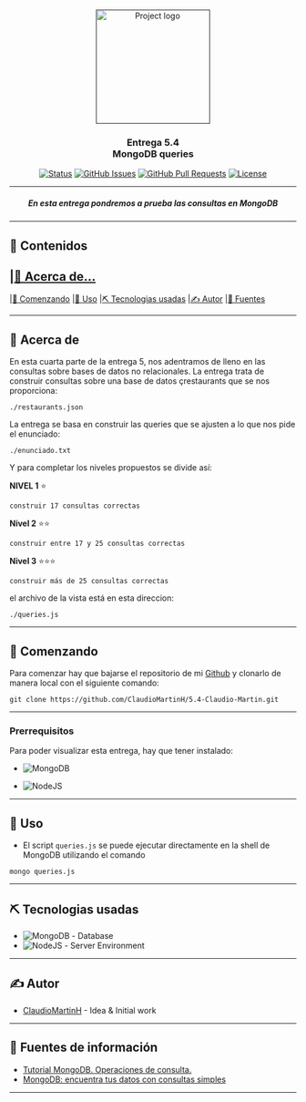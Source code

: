 <p align="center">
<br>
 <a href="" rel="noopener">
 <img width=200px height=200px src="https://media.giphy.com/media/tAjb5pyCEBhEb8jWxC/giphy.gif" alt="Project logo"></a>
</p>


<h3  align="center"><span style="color: #FF000">Entrega 5.4 <br>MongoDB queries</span></h3>

<div align="center">

[![Status](https://img.shields.io/badge/status-active-success.svg)]()
[![GitHub Issues](https://img.shields.io/github/issues/ClaudioMartinH/5.3-Claudio-Martin.svg)](https://github.com/kylelobo/The-Documentation-Compendium/issues)
[![GitHub Pull Requests](https://img.shields.io/github/issues-pr/ClaudioMartinH/5.3-Claudio-Martin.svg)](https://github.com/ClaudioMartinH/5.3-Claudio-Martin/pulls)
[![License](https://img.shields.io/badge/license-MIT-blue.svg)](/LICENSE)

</div>

---

<h5 align="center"> En esta entrega pondremos a prueba las consultas en MongoDB
    <br>
</h5>

---

## 📝 Contenidos

|[🧐 Acerca de...](#about)
--
|[🏁 Comenzando](#getting_started)
|[🚀 Uso](#usage)
|[⛏️ Tecnologias usadas](#built_using)
|[✍️ Autor](#authors)
|[🎉 Fuentes](#acknowledgement)

---

## 🧐 Acerca de <a name = "about"></a>

En esta cuarta parte de la entrega 5, nos adentramos de lleno en las consultas sobre bases de datos no relacionales.
La entrega trata de construir consultas sobre una base de datos çrestaurants que se nos proporciona: 
```
./restaurants.json
```

La entrega se basa en construir las queries que se ajusten a lo que nos pide el enunciado:

```
./enunciado.txt
```

Y para completar los niveles propuestos se divide así:

**NIVEL 1** ⭐
```
construir 17 consultas correctas
```
**Nivel 2** ⭐⭐
```
construir entre 17 y 25 consultas correctas
```
**Nivel 3** ⭐⭐⭐

```
construir más de 25 consultas correctas
```

el archivo de la vista está en esta direccion:

```
./queries.js
```

---

## 🏁 Comenzando <a name = "getting_started"></a>

Para comenzar hay que bajarse el repositorio de mi [Github](https://github.com/ClaudioMartinH/5.4-Claudio-Martin) y clonarlo de manera local con el siguiente comando:

```
git clone https://github.com/ClaudioMartinH/5.4-Claudio-Martin.git
```

---

### Prerrequisitos

Para poder visualizar esta entrega, hay que tener instalado:

- ![MongoDB](https://img.shields.io/badge/-MongoDB-13aa52?style=for-the-badge&logo=mongodb&logoColor=white)

- ![NodeJS](https://img.shields.io/badge/node.js-6DA55F?style=for-the-badge&logo=node.js&logoColor=white)

---

## 🚀 Uso <a name="usage"></a>


- El script ``queries.js`` se puede ejecutar directamente en la shell de MongoDB utilizando el comando 

```
mongo queries.js
```

---

## ⛏️ Tecnologias usadas <a name = "built_using"></a>

- ![MongoDB](https://img.shields.io/badge/-MongoDB-13aa52?style=for-the-badge&logo=mongodb&logoColor=white) - Database
- ![NodeJS](https://img.shields.io/badge/node.js-6DA55F?style=for-the-badge&logo=node.js&logoColor=white) - Server Environment

---

## ✍️ Autor <a name = "authors"></a>

- [ClaudioMartinH](https://github.com/ClaudioMartinH) - Idea & Initial work

---

## 🎉 Fuentes de información <a name = "acknowledgement"></a>

- [Tutorial MongoDB. Operaciones de consulta.](<https://charlascylon.com/2013-06-26-tutorial-mongodb-operaciones-de-consulta>)
- [MongoDB: encuentra tus datos con consultas simples](https://www.genbeta.com/desarrollo/mongodb-encuentra-tus-datos-con-consultas-simples)

---
